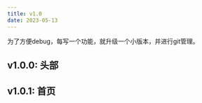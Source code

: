 ```yaml
---
title: v1.0
date: 2023-05-13
---
```

为了方便debug，每写一个功能，就升级一个小版本，并进行git管理。
## v1.0.0: 头部

## v1.0.1: 首页


